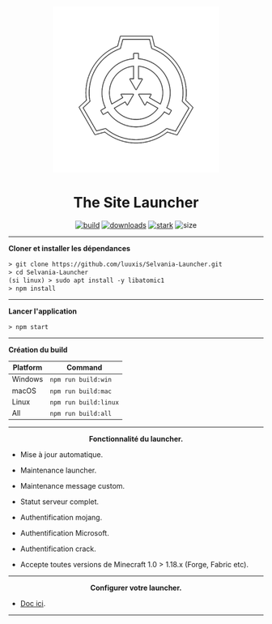 <p align="center"><img src="../src/assets/images/icon.png" width="65%" height="65%" alt="icon-launcher"></p>

<h1 align="center">The Site Launcher</h1>

[<p align="center">
<img src="https://img.shields.io/badge/build-bêta-orange.svg?style=social&logo=appveyor" alt="build">](https://github.com/luuxis/Selvania-Launcher/releases) 
[<img src="https://img.shields.io/badge/version-V3.0.0--pre.1-orange.svg?style=social&logo=appveyor" alt="downloads">](https://github.com/luuxis/Selvania-Launcher/releases) 
[<img src="https://img.shields.io/badge/plateforme-win,%20mac,%20linux-blue.svg?style=social&logo=appveyor" alt="stark">](https://github.com/luuxis/Selvania-Launcher/releases)
<img src="https://img.shields.io/github/languages/code-size/luuxis/Selvania-Launcher?style=social&logo=appveyor" alt="size">
</p>


---

**Cloner et installer les dépendances**

```console
> git clone https://github.com/luuxis/Selvania-Launcher.git
> cd Selvania-Launcher
(si linux) > sudo apt install -y libatomic1
> npm install
```
---

**Lancer l'application**

```console
> npm start
```
---

**Création du build**

| Platform    | Command              |
| ----------- | -------------------- |
| Windows  | `npm run build:win`   |
| macOS    | `npm run build:mac`   |
| Linux    | `npm run build:linux` |
| All    | `npm run build:all` |

---

**<p align="center">Fonctionnalité du launcher.</p>**

- Mise à jour automatique.

- Maintenance launcher.

- Maintenance message custom.

- Statut serveur complet.

- Authentification mojang.

- Authentification Microsoft.

- Authentification crack.

- Accepte toutes versions de Minecraft 1.0 > 1.18.x (Forge, Fabric etc).

---
**<p align="center">Configurer votre launcher.</p>**

- [Doc ici](./wiki.md).

---


